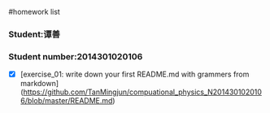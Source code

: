 #homework list
### Student:谭善
### Student number:2014301020106
* [x] [exercise_01: write down your first README.md with grammers from markdown]
(https://github.com/TanMingjun/compuational_physics_N2014301020106/blob/master/README.md)
